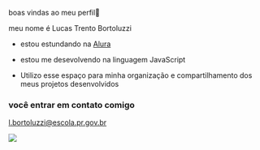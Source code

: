  boas vindas ao meu perfil🖤

meu nome é Lucas Trento Bortoluzzi

- estou estundando na [Alura](https://www.alura.com.br)

- estou me desevolvendo na linguagem JavaScript

- Utilizo esse espaço para minha organização e compartilhamento dos meus projetos desenvolvidos

### você entrar em contato comigo

l.bortoluzzi@escola.pr.gov.br



![](https://media1.tenor.com/m/-cQWzpkkqT0AAAAd/grau-moto.gif)
